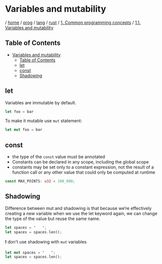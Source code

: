 # Variables and mutability

/ [home](/README.md) / [prog](/prog/README.md) / [lang](/prog/lang/README.md) / [rust](/prog/lang/rust/README.md) / [1. Common programming concepts](/prog/lang/rust/1_common_programming_concepts/README.md) / [1.1. Variables and mutability](/prog/lang/rust/1_common_programming_concepts/1_1_variables_and_mutability.md)

## Table of Contents

- [Variables and mutability](#variables-and-mutability)
  - [Table of Contents](#table-of-contents)
  - [let](#let)
  - [const](#const)
  - [Shadowing](#shadowing)

## let

Variables are immutable by default.

```rust
let foo = bar
```

To make it mutable use `mut` statement:

```rust
let mut foo = bar
```

## const

- the type of the `const` value must be annotated
- Constants can be declared in any scope, including the global scope
- constants may be set only to a constant expression, not the result of a function call or any other value that could only be computed at runtime

```rust
const MAX_POINTS: u32 = 100_000;
```

## Shadowing

Difference between mut and shadowing is that because we’re effectively creating a new variable when we use the let keyword again, we can change the type of the value but reuse the same name.

```rust
let spaces = "   ";
let spaces = spaces.len();
```

❗️ don't use shadowing with `mut` variables

```rust
let mut spaces = "   ";
let spaces = spaces.len();
```

